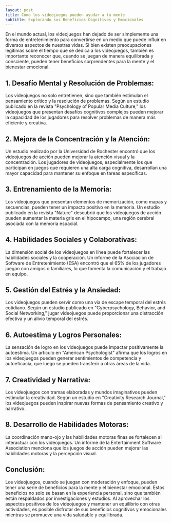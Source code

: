```yaml
---
layout: post
title: Cómo los videojuegos pueden ayudar a tu mente
subtitle: Explorando sus Beneficios Cognitivos y Emocionales
---
```

En el mundo actual, los videojuegos han dejado de ser simplemente una forma de entretenimiento para convertirse en un medio que puede influir en diversos aspectos de nuestras vidas. Si bien existen preocupaciones legítimas sobre el tiempo que se dedica a los videojuegos, también es importante reconocer que, cuando se juegan de manera equilibrada y consciente, pueden tener beneficios sorprendentes para la mente y el bienestar emocional.

## 1. Desafío Mental y Resolución de Problemas:

Los videojuegos no solo entretienen, sino que también estimulan el pensamiento crítico y la resolución de problemas. Según un estudio publicado en la revista "Psychology of Popular Media Culture," los videojuegos que presentan desafíos cognitivos complejos pueden mejorar la capacidad de los jugadores para resolver problemas de manera más eficiente y creativa.

## 2. Mejora de la Concentración y la Atención:

Un estudio realizado por la Universidad de Rochester encontró que los videojuegos de acción pueden mejorar la atención visual y la concentración. Los jugadores de videojuegos, especialmente los que participan en juegos que requieren una alta carga cognitiva, desarrollan una mayor capacidad para mantener su enfoque en tareas específicas.

## 3. Entrenamiento de la Memoria:

Los videojuegos que presentan elementos de memorización, como mapas y secuencias, pueden tener un impacto positivo en la memoria. Un estudio publicado en la revista "Nature" descubrió que los videojuegos de acción pueden aumentar la materia gris en el hipocampo, una región cerebral asociada con la memoria espacial.

## 4. Habilidades Sociales y Colaborativas:

La dimensión social de los videojuegos en línea puede fortalecer las habilidades sociales y la cooperación. Un informe de la Asociación de Software de Entretenimiento (ESA) encontró que el 65% de los jugadores juegan con amigos o familiares, lo que fomenta la comunicación y el trabajo en equipo.

## 5. Gestión del Estrés y la Ansiedad:

Los videojuegos pueden servir como una vía de escape temporal del estrés cotidiano. Según un estudio publicado en "Cyberpsychology, Behavior, and Social Networking," jugar videojuegos puede proporcionar una distracción efectiva y un alivio temporal del estrés.

## 6. Autoestima y Logros Personales:

La sensación de logro en los videojuegos puede impactar positivamente la autoestima. Un artículo en "American Psychologist" afirma que los logros en los videojuegos pueden generar sentimientos de competencia y autoeficacia, que luego se pueden transferir a otras áreas de la vida.

## 7. Creatividad y Narrativa:

Los videojuegos con tramas elaboradas y mundos imaginativos pueden estimular la creatividad. Según un estudio en "Creativity Research Journal," los videojuegos pueden inspirar nuevas formas de pensamiento creativo y narrativo.

## 8. Desarrollo de Habilidades Motoras:

La coordinación mano-ojo y las habilidades motoras finas se fortalecen al interactuar con los videojuegos. Un informe de la Entertainment Software Association menciona que los juegos de acción pueden mejorar las habilidades motoras y la percepción visual.

## Conclusión:

Los videojuegos, cuando se juegan con moderación y enfoque, pueden tener una serie de beneficios para la mente y el bienestar emocional. Estos beneficios no solo se basan en la experiencia personal, sino que también están respaldados por investigaciones y estudios. Al aprovechar los aspectos positivos de los videojuegos y mantener un equilibrio con otras actividades, es posible disfrutar de sus beneficios cognitivos y emocionales mientras se promueve una vida saludable y equilibrada.
